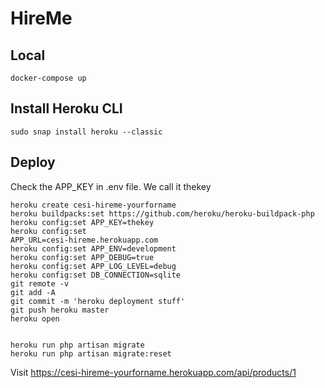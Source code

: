 # HireMe
## Local
    docker-compose up

## Install Heroku CLI
    sudo snap install heroku --classic


## Deploy
Check the APP_KEY in .env file. We call it thekey

    heroku create cesi-hireme-yourforname
    heroku buildpacks:set https://github.com/heroku/heroku-buildpack-php
    heroku config:set APP_KEY=thekey
    heroku config:set
    APP_URL=cesi-hireme.herokuapp.com
    heroku config:set APP_ENV=development
    heroku config:set APP_DEBUG=true
    heroku config:set APP_LOG_LEVEL=debug
    heroku config:set DB_CONNECTION=sqlite
    git remote -v 
    git add -A
    git commit -m 'heroku deployment stuff'
    git push heroku master
    heroku open


    heroku run php artisan migrate
    heroku run php artisan migrate:reset

Visit https://cesi-hireme-yourforname.herokuapp.com/api/products/1